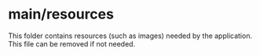 # main/resources

This folder contains resources (such as images) needed by the application. This file can
be removed if not needed.

